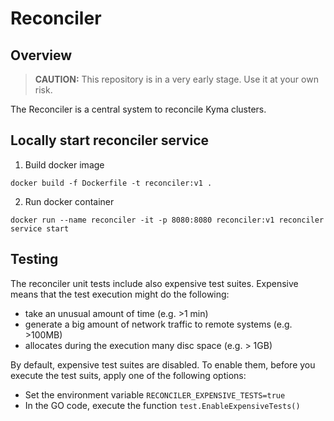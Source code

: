 # Reconciler

## Overview

>**CAUTION:** This repository is in a very early stage. Use it at your own risk.

The Reconciler is a central system to reconcile Kyma clusters.

## Locally start reconciler service

1. Build docker image 

`docker build -f Dockerfile -t reconciler:v1 .`

2. Run docker container

`docker run --name reconciler -it -p 8080:8080 reconciler:v1 reconciler service start`

## Testing

The reconciler unit tests include also expensive test suites. Expensive means that the test execution might do the following:

* take an unusual amount of time (e.g. >1 min)
* generate a big amount of network traffic to remote systems (e.g. >100MB)
* allocates during the execution many disc space (e.g. > 1GB)

By default, expensive test suites are disabled. To enable them, before you execute the test suits, apply one of the following options:

* Set the environment variable `RECONCILER_EXPENSIVE_TESTS=true`
* In the GO code, execute the function `test.EnableExpensiveTests()`
